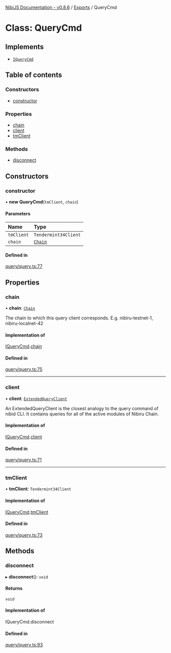 [NibiJS Documentation - v0.8.6](../intro.md) / [Exports](../modules.md) / QueryCmd

# Class: QueryCmd

## Implements

- [`IQueryCmd`](../interfaces/IQueryCmd.md)

## Table of contents

### Constructors

- [constructor](QueryCmd.md#constructor)

### Properties

- [chain](QueryCmd.md#chain)
- [client](QueryCmd.md#client)
- [tmClient](QueryCmd.md#tmclient)

### Methods

- [disconnect](QueryCmd.md#disconnect)

## Constructors

### constructor

• **new QueryCmd**(`tmClient`, `chain`)

#### Parameters

| Name | Type |
| :------ | :------ |
| `tmClient` | `Tendermint34Client` |
| `chain` | [`Chain`](../interfaces/Chain.md) |

#### Defined in

[query/query.ts:77](https://github.com/NibiruChain/ts-sdk/blob/c16f844/packages/nibijs/src/query/query.ts#L77)

## Properties

### chain

• **chain**: [`Chain`](../interfaces/Chain.md)

The chain to which this query client corresponds.
E.g. nibiru-testnet-1, nibiru-localnet-42

#### Implementation of

[IQueryCmd](../interfaces/IQueryCmd.md).[chain](../interfaces/IQueryCmd.md#chain)

#### Defined in

[query/query.ts:75](https://github.com/NibiruChain/ts-sdk/blob/c16f844/packages/nibijs/src/query/query.ts#L75)

___

### client

• **client**: [`ExtendedQueryClient`](../modules.md#extendedqueryclient)

An ExtendedQueryClient is the closest analogy to the query command of nibid CLI.
It contains queries for all of the active modules of Nibiru Chain.

#### Implementation of

[IQueryCmd](../interfaces/IQueryCmd.md).[client](../interfaces/IQueryCmd.md#client)

#### Defined in

[query/query.ts:71](https://github.com/NibiruChain/ts-sdk/blob/c16f844/packages/nibijs/src/query/query.ts#L71)

___

### tmClient

• **tmClient**: `Tendermint34Client`

#### Implementation of

[IQueryCmd](../interfaces/IQueryCmd.md).[tmClient](../interfaces/IQueryCmd.md#tmclient)

#### Defined in

[query/query.ts:73](https://github.com/NibiruChain/ts-sdk/blob/c16f844/packages/nibijs/src/query/query.ts#L73)

## Methods

### disconnect

▸ **disconnect**(): `void`

#### Returns

`void`

#### Implementation of

IQueryCmd.disconnect

#### Defined in

[query/query.ts:93](https://github.com/NibiruChain/ts-sdk/blob/c16f844/packages/nibijs/src/query/query.ts#L93)
